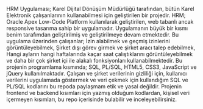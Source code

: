 HRM Uygulaması; Karel Dijital Dönüşüm Müdürlüğü tarafından, bütün Karel Elektronik çalışanlarının kullanabilmesi için geliştirilen bir projedir. 
HRM; Oracle Apex Low-Code Platform kullanılarak geliştirilen, web tabanlı ancak responsive tasarıma sahip bir uygulamadır.
Uygulamanın büyük bir kısmı benim tarafımdan geliştirilmiş ve geliştirilmeye devam etmektedir.
Bu uygulama üzerinden çalışanlar; İzin alabilmek ve geçmiş izinlerini görüntüleyebilmek, Şirket dışı görev girmek ve şirket aracı talep edebilmek, Hangi ayların hangi haftalarında kaçar saat çalıştıklarını görüntüleyebilmek ve daha bir çok şirket içi ile alakalı fonksiyonları kullanabilmektedir.
Bu projenin programlama kısmında; SQL, PL/SQL, HTML5, CSS3, JavaScript ve jQuery kullanılmaktadır.
Çalışan ve şirket verilerinin gizliliği için, kullanıcı verilerini uygulamada göstermek ve veri çekmek için kullandığım SQL ve PL/SQL kodlarını bu repoda paylaşmam etik ve yasal değildir.
Projenin frontend ve backend kısımları için yazmış olduğum kodlardan, kişisel veri içermeyen kısımları, bu repo içerisinde bulabilir ve inceleyebilirsiniz.

